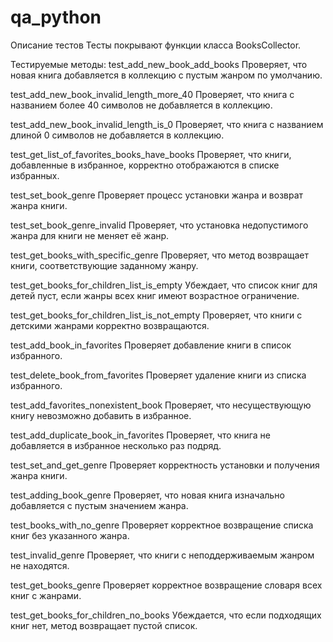 # qa_python

Описание тестов
Тесты покрывают функции класса BooksCollector.

Тестируемые методы:
test_add_new_book_add_books Проверяет, что новая книга добавляется в коллекцию с пустым жанром по умолчанию.

test_add_new_book_invalid_length_more_40 Проверяет, что книга с названием более 40 символов не добавляется в коллекцию.

test_add_new_book_invalid_length_is_0 Проверяет, что книга с названием длиной 0 символов не добавляется в коллекцию.

test_get_list_of_favorites_books_have_books Проверяет, что книги, добавленные в избранное, корректно отображаются в списке избранных.

test_set_book_genre Проверяет процесс установки жанра и возврат жанра книги.

test_set_book_genre_invalid Проверяет, что установка недопустимого жанра для книги не меняет её жанр.

test_get_books_with_specific_genre Проверяет, что метод возвращает книги, соответствующие заданному жанру.

test_get_books_for_children_list_is_empty Убеждает, что список книг для детей пуст, если жанры всех книг имеют возрастное ограничение.

test_get_books_for_children_list_is_not_empty Проверяет, что книги с детскими жанрами корректно возвращаются.

test_add_book_in_favorites Проверяет добавление книги в список избранного.

test_delete_book_from_favorites Проверяет удаление книги из списка избранного.

test_add_favorites_nonexistent_book Проверяет, что несуществующую книгу невозможно добавить в избранное.

test_add_duplicate_book_in_favorites Проверяет, что книга не добавляется в избранное несколько раз подряд.

test_set_and_get_genre Проверяет корректность установки и получения жанра книги.

test_adding_book_genre Проверяет, что новая книга изначально добавляется с пустым значением жанра.

test_books_with_no_genre Проверяет корректное возвращение списка книг без указанного жанра.

test_invalid_genre Проверяет, что книги с неподдерживаемым жанром не находятся.

test_get_books_genre Проверяет корректное возвращение словаря всех книг с жанрами.

test_get_books_for_children_no_books Убеждается, что если подходящих книг нет, метод возвращает пустой список.
